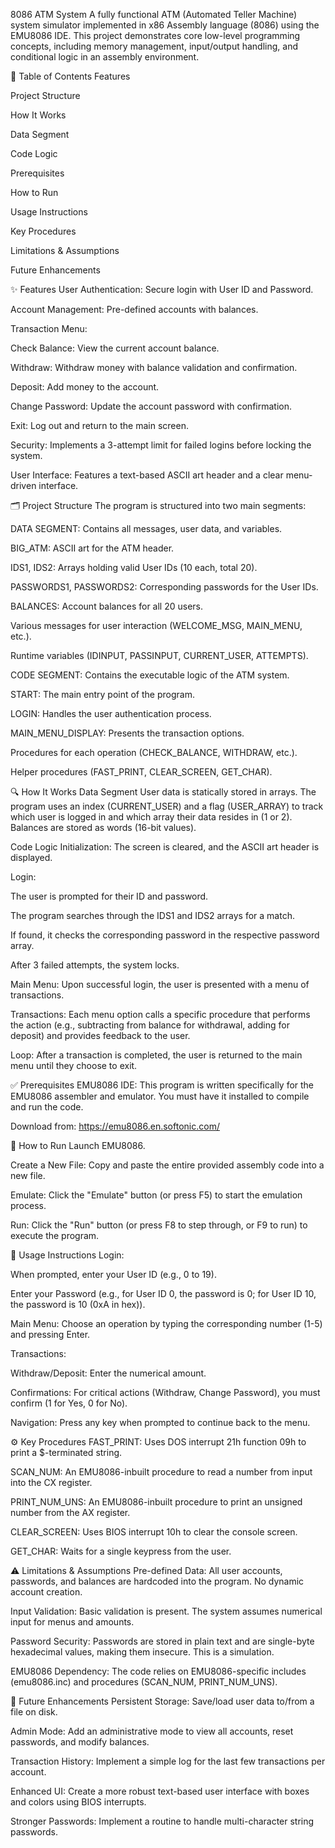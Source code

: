 8086 ATM System
A fully functional ATM (Automated Teller Machine) system simulator implemented in x86 Assembly language (8086) using the EMU8086 IDE. This project demonstrates core low-level programming concepts, including memory management, input/output handling, and conditional logic in an assembly environment.

📖 Table of Contents
Features

Project Structure

How It Works

Data Segment

Code Logic

Prerequisites

How to Run

Usage Instructions

Key Procedures

Limitations & Assumptions

Future Enhancements

✨ Features
User Authentication: Secure login with User ID and Password.

Account Management: Pre-defined accounts with balances.

Transaction Menu:

Check Balance: View the current account balance.

Withdraw: Withdraw money with balance validation and confirmation.

Deposit: Add money to the account.

Change Password: Update the account password with confirmation.

Exit: Log out and return to the main screen.

Security: Implements a 3-attempt limit for failed logins before locking the system.

User Interface: Features a text-based ASCII art header and a clear menu-driven interface.

🗂️ Project Structure
The program is structured into two main segments:

DATA SEGMENT: Contains all messages, user data, and variables.

BIG_ATM: ASCII art for the ATM header.

IDS1, IDS2: Arrays holding valid User IDs (10 each, total 20).

PASSWORDS1, PASSWORDS2: Corresponding passwords for the User IDs.

BALANCES: Account balances for all 20 users.

Various messages for user interaction (WELCOME_MSG, MAIN_MENU, etc.).

Runtime variables (IDINPUT, PASSINPUT, CURRENT_USER, ATTEMPTS).

CODE SEGMENT: Contains the executable logic of the ATM system.

START: The main entry point of the program.

LOGIN: Handles the user authentication process.

MAIN_MENU_DISPLAY: Presents the transaction options.

Procedures for each operation (CHECK_BALANCE, WITHDRAW, etc.).

Helper procedures (FAST_PRINT, CLEAR_SCREEN, GET_CHAR).

🔍 How It Works
Data Segment
User data is statically stored in arrays. The program uses an index (CURRENT_USER) and a flag (USER_ARRAY) to track which user is logged in and which array their data resides in (1 or 2). Balances are stored as words (16-bit values).

Code Logic
Initialization: The screen is cleared, and the ASCII art header is displayed.

Login:

The user is prompted for their ID and password.

The program searches through the IDS1 and IDS2 arrays for a match.

If found, it checks the corresponding password in the respective password array.

After 3 failed attempts, the system locks.

Main Menu: Upon successful login, the user is presented with a menu of transactions.

Transactions: Each menu option calls a specific procedure that performs the action (e.g., subtracting from balance for withdrawal, adding for deposit) and provides feedback to the user.

Loop: After a transaction is completed, the user is returned to the main menu until they choose to exit.

✅ Prerequisites
EMU8086 IDE: This program is written specifically for the EMU8086 assembler and emulator. You must have it installed to compile and run the code.

Download from: https://emu8086.en.softonic.com/

🚀 How to Run
Launch EMU8086.

Create a New File: Copy and paste the entire provided assembly code into a new file.

Emulate: Click the "Emulate" button (or press F5) to start the emulation process.

Run: Click the "Run" button (or press F8 to step through, or F9 to run) to execute the program.

📝 Usage Instructions
Login:

When prompted, enter your User ID (e.g., 0 to 19).

Enter your Password (e.g., for User ID 0, the password is 0; for User ID 10, the password is 10 (0xA in hex)).

Main Menu: Choose an operation by typing the corresponding number (1-5) and pressing Enter.

Transactions:

Withdraw/Deposit: Enter the numerical amount.

Confirmations: For critical actions (Withdraw, Change Password), you must confirm (1 for Yes, 0 for No).

Navigation: Press any key when prompted to continue back to the menu.

⚙️ Key Procedures
FAST_PRINT: Uses DOS interrupt 21h function 09h to print a $-terminated string.

SCAN_NUM: An EMU8086-inbuilt procedure to read a number from input into the CX register.

PRINT_NUM_UNS: An EMU8086-inbuilt procedure to print an unsigned number from the AX register.

CLEAR_SCREEN: Uses BIOS interrupt 10h to clear the console screen.

GET_CHAR: Waits for a single keypress from the user.

⚠️ Limitations & Assumptions
Pre-defined Data: All user accounts, passwords, and balances are hardcoded into the program. No dynamic account creation.

Input Validation: Basic validation is present. The system assumes numerical input for menus and amounts.

Password Security: Passwords are stored in plain text and are single-byte hexadecimal values, making them insecure. This is a simulation.

EMU8086 Dependency: The code relies on EMU8086-specific includes (emu8086.inc) and procedures (SCAN_NUM, PRINT_NUM_UNS).

🔮 Future Enhancements
Persistent Storage: Save/load user data to/from a file on disk.

Admin Mode: Add an administrative mode to view all accounts, reset passwords, and modify balances.

Transaction History: Implement a simple log for the last few transactions per account.

Enhanced UI: Create a more robust text-based user interface with boxes and colors using BIOS interrupts.

Stronger Passwords: Implement a routine to handle multi-character string passwords.


